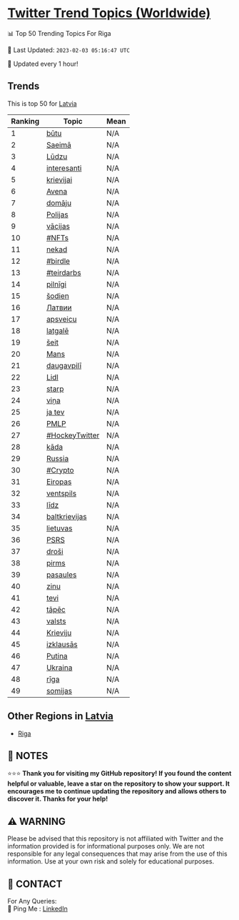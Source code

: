 [Twitter Trend Topics (Worldwide)](https://github.com/ErcinDedeoglu/Twitter-Trend-Topics)
==========


📊 Top 50 Trending Topics For Riga

📆 Last Updated: `2023-02-03 05:16:47 UTC`

🔧 Updated every 1 hour!


## Trends

This is top 50 for [Latvia](</Latvia>)

| Ranking | Topic | Mean |
| ------- | ------------ | ------------ |
| 1 | [būtu](http://twitter.com/search?q=b%c5%abtu) | N/A |
| 2 | [Saeimā](http://twitter.com/search?q=Saeim%c4%81) | N/A |
| 3 | [Lūdzu](http://twitter.com/search?q=L%c5%abdzu) | N/A |
| 4 | [interesanti](http://twitter.com/search?q=interesanti) | N/A |
| 5 | [krievijai](http://twitter.com/search?q=krievijai) | N/A |
| 6 | [Avena](http://twitter.com/search?q=Avena) | N/A |
| 7 | [domāju](http://twitter.com/search?q=dom%c4%81ju) | N/A |
| 8 | [Polijas](http://twitter.com/search?q=Polijas) | N/A |
| 9 | [vācijas](http://twitter.com/search?q=v%c4%81cijas) | N/A |
| 10 | [#NFTs](http://twitter.com/search?q=%23NFTs) | N/A |
| 11 | [nekad](http://twitter.com/search?q=nekad) | N/A |
| 12 | [#birdle](http://twitter.com/search?q=%23birdle) | N/A |
| 13 | [#teirdarbs](http://twitter.com/search?q=%23teirdarbs) | N/A |
| 14 | [pilnīgi](http://twitter.com/search?q=piln%c4%abgi) | N/A |
| 15 | [šodien](http://twitter.com/search?q=%c5%a1odien) | N/A |
| 16 | [Латвии](http://twitter.com/search?q=%d0%9b%d0%b0%d1%82%d0%b2%d0%b8%d0%b8) | N/A |
| 17 | [apsveicu](http://twitter.com/search?q=apsveicu) | N/A |
| 18 | [latgalē](http://twitter.com/search?q=latgal%c4%93) | N/A |
| 19 | [šeit](http://twitter.com/search?q=%c5%a1eit) | N/A |
| 20 | [Mans](http://twitter.com/search?q=Mans) | N/A |
| 21 | [daugavpilī](http://twitter.com/search?q=daugavpil%c4%ab) | N/A |
| 22 | [Lidl](http://twitter.com/search?q=Lidl) | N/A |
| 23 | [starp](http://twitter.com/search?q=starp) | N/A |
| 24 | [viņa](http://twitter.com/search?q=vi%c5%86a) | N/A |
| 25 | [ja tev](http://twitter.com/search?q=ja+tev) | N/A |
| 26 | [PMLP](http://twitter.com/search?q=PMLP) | N/A |
| 27 | [#HockeyTwitter](http://twitter.com/search?q=%23HockeyTwitter) | N/A |
| 28 | [kāda](http://twitter.com/search?q=k%c4%81da) | N/A |
| 29 | [Russia](http://twitter.com/search?q=Russia) | N/A |
| 30 | [#Crypto](http://twitter.com/search?q=%23Crypto) | N/A |
| 31 | [Eiropas](http://twitter.com/search?q=Eiropas) | N/A |
| 32 | [ventspils](http://twitter.com/search?q=ventspils) | N/A |
| 33 | [līdz](http://twitter.com/search?q=l%c4%abdz) | N/A |
| 34 | [baltkrievijas](http://twitter.com/search?q=baltkrievijas) | N/A |
| 35 | [lietuvas](http://twitter.com/search?q=lietuvas) | N/A |
| 36 | [PSRS](http://twitter.com/search?q=PSRS) | N/A |
| 37 | [droši](http://twitter.com/search?q=dro%c5%a1i) | N/A |
| 38 | [pirms](http://twitter.com/search?q=pirms) | N/A |
| 39 | [pasaules](http://twitter.com/search?q=pasaules) | N/A |
| 40 | [zinu](http://twitter.com/search?q=zinu) | N/A |
| 41 | [tevi](http://twitter.com/search?q=tevi) | N/A |
| 42 | [tāpēc](http://twitter.com/search?q=t%c4%81p%c4%93c) | N/A |
| 43 | [valsts](http://twitter.com/search?q=valsts) | N/A |
| 44 | [Krieviju](http://twitter.com/search?q=Krieviju) | N/A |
| 45 | [izklausās](http://twitter.com/search?q=izklaus%c4%81s) | N/A |
| 46 | [Putina](http://twitter.com/search?q=Putina) | N/A |
| 47 | [Ukraina](http://twitter.com/search?q=Ukraina) | N/A |
| 48 | [rīga](http://twitter.com/search?q=r%c4%abga) | N/A |
| 49 | [somijas](http://twitter.com/search?q=somijas) | N/A |



## Other Regions in [Latvia](</Latvia>)

* [Riga](</Latvia/Riga.md>)



## 📝 NOTES

⭐⭐⭐ **Thank you for visiting my GitHub repository! If you found the content helpful or valuable, leave a star on the repository to show your support. It encourages me to continue updating the repository and allows others to discover it. Thanks for your help!**


## ⚠️ WARNING

Please be advised that this repository is not affiliated with Twitter and the information provided is for informational purposes only. We are not responsible for any legal consequences that may arise from the use of this information. Use at your own risk and solely for educational purposes.


## 📨 CONTACT

 For Any Queries:  
            🏓 Ping Me : [LinkedIn](https://www.linkedin.com/in/ercindedeoglu/)
